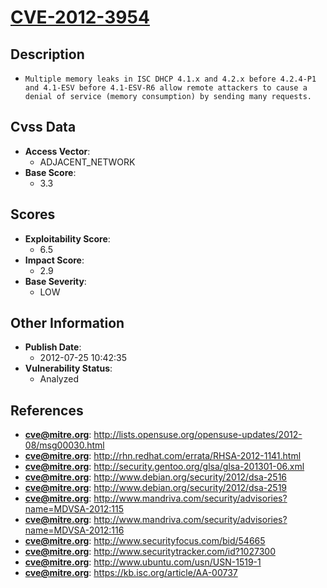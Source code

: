 
# [CVE-2012-3954](http://lists.opensuse.org/opensuse-updates/2012-08/msg00030.html)

## Description

- `Multiple memory leaks in ISC DHCP 4.1.x and 4.2.x before 4.2.4-P1 and 4.1-ESV before 4.1-ESV-R6 allow remote attackers to cause a denial of service (memory consumption) by sending many requests.`

## Cvss Data

- **Access Vector**:
  - ADJACENT_NETWORK
- **Base Score**:
  - 3.3

## Scores

- **Exploitability Score**:
  - 6.5
- **Impact Score**:
  - 2.9
- **Base Severity**:
  - LOW

## Other Information

- **Publish Date**:
  - 2012-07-25 10:42:35
- **Vulnerability Status**:
  - Analyzed

## References

- **cve@mitre.org**: http://lists.opensuse.org/opensuse-updates/2012-08/msg00030.html
- **cve@mitre.org**: http://rhn.redhat.com/errata/RHSA-2012-1141.html
- **cve@mitre.org**: http://security.gentoo.org/glsa/glsa-201301-06.xml
- **cve@mitre.org**: http://www.debian.org/security/2012/dsa-2516
- **cve@mitre.org**: http://www.debian.org/security/2012/dsa-2519
- **cve@mitre.org**: http://www.mandriva.com/security/advisories?name=MDVSA-2012:115
- **cve@mitre.org**: http://www.mandriva.com/security/advisories?name=MDVSA-2012:116
- **cve@mitre.org**: http://www.securityfocus.com/bid/54665
- **cve@mitre.org**: http://www.securitytracker.com/id?1027300
- **cve@mitre.org**: http://www.ubuntu.com/usn/USN-1519-1
- **cve@mitre.org**: https://kb.isc.org/article/AA-00737
